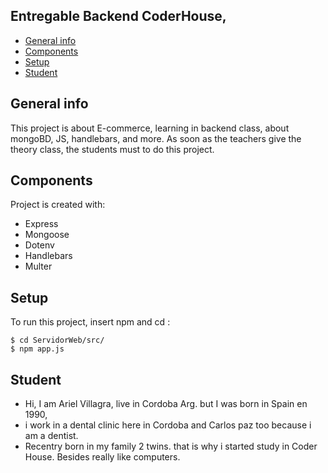## Entregable Backend CoderHouse,
* [General info](#general-info)
* [Components](#Components)
* [Setup](#setup)
* [Student](#student)

## General info
This project is about E-commerce, learning in backend class, about mongoBD, JS, handlebars, and more. As soon as the teachers give the theory class, the students must to do this project.
	
## Components
Project is created with:
* Express
* Mongoose
* Dotenv
* Handlebars
* Multer
## Setup
To run this project, insert npm and cd :

```
$ cd ServidorWeb/src/
$ npm app.js
```

## Student
* Hi, I am Ariel Villagra, live in Cordoba Arg. but  I was born in Spain en 1990, 
* i work in a dental clinic here in Cordoba and Carlos paz too because i am a dentist.
* Recentry born in my family 2 twins. that is why i started study in Coder House. Besides really like computers. 